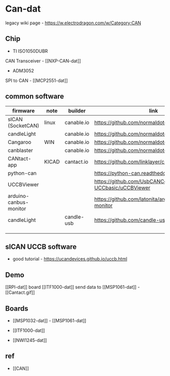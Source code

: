 
# Can-dat 

legacy wiki page - https://w.electrodragon.com/w/Category:CAN


## Chip 

- TI ISO1050DUBR

CAN Transceiver - [[NXP-CAN-dat]] 

- ADM3052 


SPI to CAN - [[MCP2551-dat]]


## common software 


| firmware               | note  | builder    | link                                                   |
| ---------------------- | ----- | ---------- | ------------------------------------------------------ |
| slCAN (SocketCAN)      | linux | canable.io | https://github.com/normaldotcom/canable-fw             |
| candleLight            |       | canable.io | https://github.com/normaldotcom/candleLight_fw         |
| Cangaroo               | WIN   | canable.io | https://github.com/normaldotcom/cangaroo/              |
| canblaster             |       | canable.io | https://github.com/normaldotcom/canblaster             |
| CANtact-app            | KICAD | cantact.io | https://github.com/linklayer/cantact-app               |
| python-can             |       |            | https://python-can.readthedocs.io/en/stable/           |
| UCCBViewer             |       |            | https://github.com/UsbCANConverter-UCCbasic/uCCBViewer |
| arduino-canbus-monitor |       |            | https://github.com/latonita/arduino-canbus-monitor     |
| candleLight            |       | candle-usb | https://github.com/candle-usb/candleLight_fw           |
|                        |       |            |                                                        |
|                        |       |            |                                                        |
|                        |       |            |                                                        |


## slCAN UCCB software 

- good tutorial - https://ucandevices.github.io/uccb.html


## Demo 

[[RPI-dat]] board [[ITF1000-dat]] send data to [[MSP1061-dat]] - [[Cantact.gif]]




## Boards 

- [[MSP1032-dat]] - [[MSP1061-dat]]
 
- [[ITF1000-dat]]

- [[NWI1245-dat]]



## ref 

- [[CAN]]